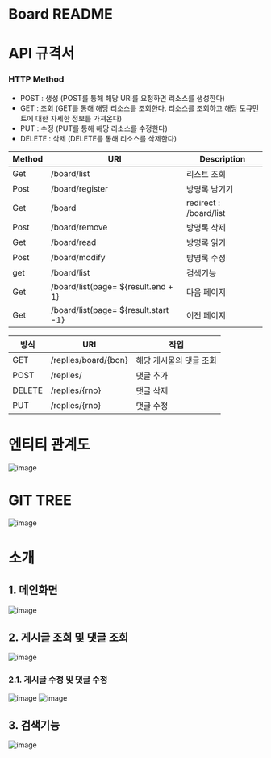 # Board README



# API 규격서
### **HTTP Method**

- POST : 생성 (POST를 통해 해당 URI를 요청하면 리소스를 생성한다)
- GET : 조회 (GET를 통해 해당 리소스를 조회한다. 리소스를 조회하고 해당 도큐먼트에 대한 자세한 정보를 가져온다)
- PUT : 수정 (PUT를 통해 해당 리소스를 수정한다)
- DELETE : 삭제 (DELETE를 통해 리소스를 삭제한다)

| Method | URI | Description |
| --- | --- | --- |
| Get | /board/list | 리스트 조회 |
| Post | /board/register | 방명록 남기기 |
| Get | /board | redirect : /board/list |
| Post | /board/remove | 방명록 삭제 |
| Get | /board/read | 방명록 읽기 |
| Post | /board/modify | 방명록 수정 |
| get | /board/list | 검색기능 |
| Get | /board/list(page= ${result.end + 1} | 다음 페이지 |
| Get | /board/list(page= ${result.start -1} | 이전 페이지 |

| 방식 | URI | 작업 |
| --- | --- | --- |
| GET | /replies/board/{bon} | 해당 게시물의 댓글 조회 |
| POST | /replies/ | 댓글 추가 |
| DELETE | /replies/{rno} | 댓글 삭제 |
| PUT | /replies/{rno} | 댓글 수정 |


# 엔티티 관계도
![image](https://user-images.githubusercontent.com/109207727/182314999-77026384-033c-414b-9b98-0bc463f0cdb0.png)


# GIT TREE
![image](https://user-images.githubusercontent.com/109207727/182327041-d571d69e-d7bd-4acb-b823-53307e5b0d79.png)



# 소개
## 1. 메인화면
![image](https://user-images.githubusercontent.com/109207727/182326284-0c2924a6-1bc7-414c-853c-fc61bfa3c0cb.png)

## 2. 게시글 조회 및 댓글 조회
![image](https://user-images.githubusercontent.com/109207727/182326437-aa094454-ac2b-4652-8149-95a1ada60dfb.png)

### 2.1. 게시글 수정 및 댓글 수정
![image](https://user-images.githubusercontent.com/109207727/182326626-218156c4-ea12-4ca5-9ad6-9454c062d4eb.png)
![image](https://user-images.githubusercontent.com/109207727/182326664-fccbccec-f2e6-4def-8513-a6b9f7beb919.png)

## 3. 검색기능
![image](https://user-images.githubusercontent.com/109207727/182326841-55b38267-32bf-4d53-9b68-d412349b9d73.png)

